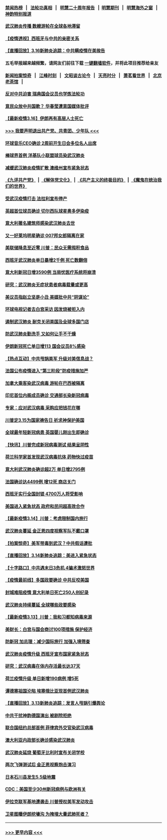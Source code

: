 #### [禁闻热榜](热点新闻.md?=0)  &nbsp;&nbsp;|&nbsp;&nbsp; [法轮功真相](https://github.com/gfw-breaker/truth/blob/master/README.md?=0) &nbsp;&nbsp;|&nbsp;&nbsp; [明慧二十周年报告](https://github.com/gfw-breaker/mh-reports/blob/master/README.md?=0) &nbsp;&nbsp;|&nbsp;&nbsp;[明慧期刊](https://github.com/gfw-breaker/mh-qikan) &nbsp;&nbsp;|&nbsp;&nbsp; [明慧海外之窗](https://github.com/gfw-breaker/mh-news/blob/master/README.md?=0) &nbsp;&nbsp;|&nbsp;&nbsp; [神韵特别报道](https://github.com/gfw-breaker/mh-news/blob/master/shenyun.md?=0)
#### [武汉肺炎传播 数艘游轮在全球各地滞留](../pages/nsc418/n11944636.md?t=03162331) 
#### [【疫情透视】西班牙与中共的亲密关系](../pages/nsc418/n11942614.md?t=03162331) 
#### [【直播回放】3.16新肺炎追踪：中共瞒疫情在美挨告](../pages/nsc418/n11944429.md?t=03162331) 
#### 五毛举报越来越频繁，请网友们前往下载 [一键翻墙软件](https://github.com/gfw-breaker/ssr-accounts)，并将此项目推荐给亲友
#### [新闻拍案惊奇](https://github.com/gfw-breaker/banned-news/blob/master/pages/link4.md) &nbsp;&nbsp;|&nbsp;&nbsp; [江峰时刻](https://github.com/gfw-breaker/banned-news/blob/master/pages/link4.md) &nbsp;&nbsp;|&nbsp;&nbsp; [文昭谈古论今](https://github.com/gfw-breaker/banned-news/blob/master/pages/link4.md) &nbsp;&nbsp;|&nbsp;&nbsp; [天亮时分](https://github.com/gfw-breaker/banned-news/blob/master/pages/link4.md) &nbsp;&nbsp;|&nbsp;&nbsp; [萧茗看世界](https://github.com/gfw-breaker/banned-news/blob/master/pages/link4.md) &nbsp;&nbsp;|&nbsp;&nbsp; [北京老茶馆](https://github.com/gfw-breaker/banned-news/blob/master/pages/link4.md) &nbsp;&nbsp;|&nbsp;&nbsp; 
#### [反对中共迫害 瑞典国会议员也学炼法轮功](../pages/nsc418/n11942100.md?t=03162331) 
#### [意民众放中共国歌？ 华春莹遭意国媒体批评](../pages/nsc418/n11944059.md?t=03162331) 
#### [【最新疫情3.16】伊朗再有高层人士死亡](../pages/nsc418/n11942860.md?t=03162331) 
#### [>>> 我要声明退出共产党、共青团、少年队 <<<](https://github.com/begood0513/goodnews/blob/master/quit/letter.md) 
#### [环球音乐CEO确诊 2周前开生日会多位名人出席](../pages/nsc418/n11943534.md?t=03162331) 
#### [棒球界首例 洋基队小联盟球员染武汉肺炎](../pages/nsc418/n11943281.md?t=03162331) 
#### [减缓武汉肺炎疫情扩散 澳维州宣布紧急状态](../pages/nsc418/n11943533.md?t=03162331) 
#### [《九评共产党》](https://github.com/begood0513/9ping.md/blob/master/README.md) &nbsp;|&nbsp; [《解体党文化》](../../../../jtdwh.md/blob/master/README.md)  &nbsp;|&nbsp; [《共产主义的终极目的》](../../../../gczydzjmd.md/blob/master/README.md) &nbsp;|&nbsp; [《魔鬼在统治我们的世界》](../../../../mgztzwmdsj.md/blob/master/README.md) 
#### [受武汉疫情打击 法拉利宣布停产](../pages/nsc418/n11942936.md?t=03162331) 
#### [英超首位球员确诊 切尔西队球星奥多伊染疫](../pages/nsc418/n11937187.md?t=03162331) 
#### [意大利著名建筑师感染武汉肺炎去世](../pages/nsc418/n11943211.md?t=03162331) 
#### [又一好莱坞明星确诊 007邦女郎隔离在家](../pages/nsc418/n11943213.md?t=03162331) 
#### [美联储降息至近零 川普：民众无需囤积食品](../pages/nsc418/n11943043.md?t=03162331) 
#### [西班牙武汉肺炎单日暴增2千例 死亡数翻倍](../pages/nsc418/n11942800.md?t=03162331) 
#### [意大利新冠日增3590例 当局忧医疗系统将崩溃](../pages/nsc418/n11942691.md?t=03162331) 
#### [研究：武汉肺炎无症状患者病毒载量或更高](../pages/nsc418/n11942608.md?t=03162331) 
#### [美议员指赵立坚是小丑 美媒批中共“阴谋论”](../pages/nsc418/n11942370.md?t=03162331) 
#### [环球电视记者去白宫采访 因发烧被拒入内](../pages/nsc418/n11942516.md?t=03162331) 
#### [遏制武汉肺炎 耐克关闭美国及全球多国门店](../pages/nsc418/n11942366.md?t=03162331) 
#### [防武汉肺炎勤洗手 又如何让手不干燥](../pages/nsc418/n11942105.md?t=03162331) 
#### [伊朗新冠死亡单日增113 国会议员8%感染](../pages/nsc418/n11942119.md?t=03162331) 
#### [【热点互动】中共甩锅美军 升级对美信息战？](../pages/nsc418/n11940633.md?t=03162331) 
#### [法国公布疫情进入“第三阶段”防疫措施加严](../pages/nsc418/n11940878.md?t=03162331) 
#### [加拿大乘客染武汉病毒 游轮在巴西被隔离](../pages/nsc418/n11941905.md?t=03162331) 
#### [印尼首位内阁成员确诊 交通部长染新冠病毒](../pages/nsc418/n11941920.md?t=03162331) 
#### [专家：应对武汉病毒 采购应把钱花在哪](../pages/nsc418/n11941763.md?t=03162331) 
#### [川普定3.15为国家祷告日 祈求神保护美国](../pages/nsc418/n11941475.md?t=03162331) 
#### [全球最年轻新冠病患 英国婴儿刚出生即确诊](../pages/nsc418/n11941506.md?t=03162331) 
#### [【快讯】川普完成新冠病毒测试 结果呈阴性](../pages/nsc418/n11941045.md?t=03162331) 
#### [荷兰科学家首发现武汉病毒抗体 药物快过疫苗](../pages/nsc418/n11940920.md?t=03162331) 
#### [意大利武汉肺炎确诊超2万 单日增2795例](../pages/nsc418/n11940828.md?t=03162331) 
#### [法国确诊达4499例 增12死 商店关门](../pages/nsc418/n11940834.md?t=03162331) 
#### [西班牙实行全国封锁 4700万人将受影响](../pages/nsc418/n11940852.md?t=03162331) 
#### [美国进入紧急状态 政府和民间超高效合作](../pages/nsc418/n11940720.md?t=03162331) 
#### [【最新疫情3.14】川普：考虑限制国内旅行](../pages/nsc418/n11939189.md?t=03162331) 
#### [武汉肺炎蔓延 金正恩四度视察军队不戴口罩](../pages/nsc418/n11940303.md?t=03162331) 
#### [【拍案惊奇】美军带毒到武汉？中共假话遭批](../pages/nsc418/n11939240.md?t=03162331) 
#### [【直播回放】3.14新肺炎追踪：美进入紧急状态](../pages/nsc418/n11940229.md?t=03162331) 
#### [【十字路口】中共遇末日3危机 4骗术激怒世界](../pages/nsc418/n11939218.md?t=03162331) 
#### [【疫情最前线】多国政要确诊 中共反咬美国](../pages/nsc418/n11938734.md?t=03162331) 
#### [封城难阻疫情 意大利单日死亡250人创纪录](../pages/nsc418/n11939185.md?t=03162331) 
#### [武汉肺炎持续蔓延 全球哪些政要感染](../pages/nsc418/n11938672.md?t=03162331) 
#### [【最新疫情3.13】川普：我和习都知病毒来源](../pages/nsc418/n11936755.md?t=03162331) 
#### [美财长：白宫与国会商讨100项措施 保护经济](../pages/nsc418/n11938829.md?t=03162331) 
#### [防新冠 加总理：减少国际旅行 加强入境筛查](../pages/nsc418/n11938771.md?t=03162331) 
#### [武汉肺炎疫情升级 西班牙宣布国家紧急状态](../pages/nsc418/n11938701.md?t=03162331) 
#### [研究：武汉病毒在体内存活最长达37天](../pages/nsc418/n11938539.md?t=03162331) 
#### [荷兰疫情升级 单日新增190病例 增5死](../pages/nsc418/n11938364.md?t=03162331) 
#### [谭德塞祖国沦陷 埃塞俄比亚现首例武汉肺炎](../pages/nsc418/n11938415.md?t=03162331) 
#### [【直播回放】3.13新肺炎追踪：发言人甩锅引爆舆论](../pages/nsc418/n11938042.md?t=03162331) 
#### [中共干扰神韵德国演出 被剧院拒绝](../pages/nsc418/n11927987.md?t=03162331) 
#### [联合国纽约总部首例 菲律宾外交官染武汉病毒](../pages/nsc418/n11937995.md?t=03162331) 
#### [澳大利亚内政部长确诊感染武汉肺炎](../pages/nsc418/n11937696.md?t=03162331) 
#### [武汉肺炎延烧 葡萄牙比利时宣布关闭学校](../pages/nsc418/n11937558.md?t=03162331) 
#### [两次飞弹测试后 金正恩视察炮击演习](../pages/nsc418/n11937102.md?t=03162331) 
#### [日本石川县发生5.5级地震](../pages/nsc418/n11937068.md?t=03162331) 
#### [CDC：美国至少30州新冠病例与欧洲有关](../pages/nsc418/n11936623.md?t=03162331) 
#### [伊拉克联军基地遭袭击 川普授权美军发动攻击](../pages/nsc418/n11936676.md?t=03162331) 
#### [卫星图曝伊朗挖壕沟 为掩埋大量武肺死者？](../pages/nsc418/n11936235.md?t=03162331) 

----
#### [ >>> 更早内容 <<< ](../indexes/nsc418-earlier.md)
